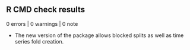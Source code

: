 ## R CMD check results

0 errors | 0 warnings | 0 note

* The new version of the package allows blocked splits as well as time series fold creation.
